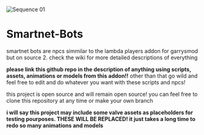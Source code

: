![Sequence 01](https://github.com/user-attachments/assets/39f31f26-2821-4676-a1fe-0812c48071ba) <h1>  Smartnet-Bots</h1>
<p> smartnet bots are npcs simmilar to the lambda players addon for garrysmod but on source 2. check the wiki for more detailed descriptions of everything</p>








<p> <b>please link this github repo in the description of anything using scripts, assets, animations or models from this addon!!</b> other than that go wild and feel free to edit and do whatever you want with these scripts and npcs!</p>
<p>this project is open source and will remain open source! you can feel free to clone this repository at any time or make your own branch</p>
<p> <b>i will say this project may include some valve assets as placeholders for testing pourposes. THESE WILL BE REPLACED! it just takes a long time to redo so many animations and models</b> </p>
